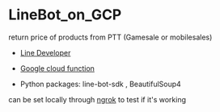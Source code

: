 # LineBot_on_GCP
return price of products from PTT (Gamesale or mobilesales) 

- [Line Developer](https://developers.line.biz/console/?status=success)

- [Google cloud function](https://cloud.google.com/functions?hl=zh-tw)

- Python packages: line-bot-sdk , BeautifulSoup4

can be set locally through [ngrok](https://ngrok.com/) to test if it's working
